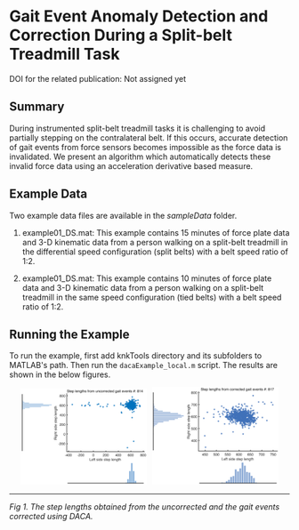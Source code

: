 # Gait Event Anomaly Detection and Correction During a Split-belt Treadmill Task

DOI for the related publication: Not assigned yet

## Summary

During instrumented split-belt treadmill tasks it is challenging to avoid partially stepping on the contralateral belt. If this occurs, accurate detection of gait events from force sensors becomes impossible as the force data is invalidated. We present an algorithm which automatically detects these invalid force data using an acceleration derivative based measure.

## Example Data

Two example data files are available in the *sampleData* folder. 

1. example01_DS.mat: This example contains 15 minutes of  force plate data and 3-D kinematic data from a person walking on a split-belt treadmill in the differential speed configuration (split belts) with a belt speed ratio of 1:2.

1. example01_DS.mat: This example contains 10 minutes of  force plate data and 3-D kinematic data from a person walking on a split-belt treadmill in the same speed configuration (tied belts) with a belt speed ratio of 1:2.

## Running the Example

To run the example, first add knkTools directory and its subfolders to MATLAB's path. Then run the `dacaExample_local.m` script. The results are shown in the below figures.

<p align="center">
<img alt="DACA Example" src="../../docs/figs/uncorrected.png" height="auto" width="45%" style="margin-right:10px;"/><img alt="DACA Example" src="../../docs/figs/corrected.png" height="auto" width="45%"/><hr>
<em>Fig 1. The step lengths obtained from the uncorrected and the gait events corrected using DACA.</em>
</p>